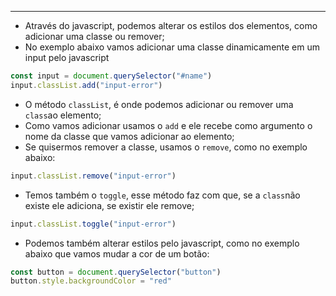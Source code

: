 ___
- Através do javascript, podemos alterar os estilos dos elementos, como adicionar uma classe ou remover;
- No exemplo abaixo vamos adicionar uma classe dinamicamente em um input pelo javascript
```js
const input = document.querySelector("#name")
input.classList.add("input-error")
```
- O método `classList`, é onde podemos adicionar ou remover uma `class`ao elemento;
- Como vamos adicionar usamos o `add` e ele recebe como argumento o nome da classe que vamos adicionar ao elemento;
- Se quisermos remover a classe, usamos o `remove`, como no exemplo abaixo:
```js
input.classList.remove("input-error")
```
- Temos também o `toggle`, esse método faz com que, se a `class`não existe ele adiciona, se existir ele remove;
```js
input.classList.toggle("input-error")
```
- Podemos também alterar estilos pelo javascript, como no exemplo abaixo que vamos mudar a cor de um botão:
```js
const button = document.querySelector("button")
button.style.backgroundColor = "red"
```